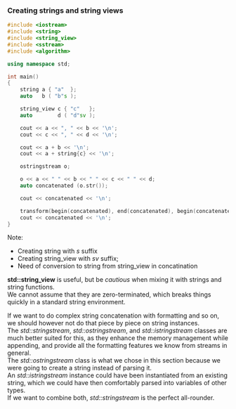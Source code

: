 ### Creating strings and string views

```cpp
#include <iostream>
#include <string>
#include <string_view>
#include <sstream>
#include <algorithm>

using namespace std;

int main()
{
    string a { "a"  };
    auto   b ( "b"s );

    string_view c { "c"   };
    auto        d ( "d"sv );

    cout << a << ", " << b << '\n';
    cout << c << ", " << d << '\n';

    cout << a + b << '\n';
    cout << a + string{c} << '\n';

    ostringstream o;

    o << a << " " << b << " " << c << " " << d;
    auto concatenated (o.str());

    cout << concatenated << '\n';

    transform(begin(concatenated), end(concatenated), begin(concatenated), ::toupper);
    cout << concatenated << '\n';
}
```

Note:
- Creating string with *s* suffix
- Creating string_view with *sv* suffix;
- Need of conversion to string from string_view in concatination

**std::string_view** is useful, but be *cautious* when mixing it with strings and string functions. \
We cannot assume that they are zero-terminated, which breaks things quickly in a standard string environment.

If we want to do complex string concatenation with formatting and so on, we should however not do that piece by piece on string instances. \
The *std::stringstream*, *std::ostringstream*, and *std::istringstream* classes are much better suited for this, as they enhance the memory management while appending, and provide all the formatting features we know from streams in general. \
The *std::ostringstream* class is what we chose in this section because we were going to create a string instead of parsing it. \
An *std::istringstream* instance could have been instantiated from an existing string, which we could have then comfortably parsed into variables of other types. \
If we want to combine both, *std::stringstream* is the perfect all-rounder.